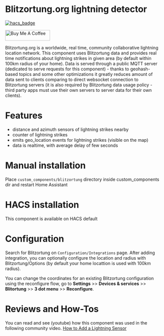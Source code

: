 # Blitzortung.org lightning detector

[![hacs_badge](https://img.shields.io/badge/HACS-Default-orange.svg?style=for-the-badge)](https://github.com/hacs/integration)

<a href="https://www.buymeacoffee.com/emrk" target="_blank"><img src="https://cdn.buymeacoffee.com/buttons/default-orange.png" alt="Buy Me A Coffee" style="height: 34px !important;width: 144px !important;" ></a>

Blitzortung.org is a worldwide, real time, community collaborative lightning location network. This component uses Blitzortung data and provides real time notifications about lightning strikes in given area (by default within 100km radius of your home). Data is served through a public MQTT server (dedicated to serve requests for this component) - thanks to geohash-based topics and some other optimizations it greatly reduces amount of data sent to clients comparing to direct websocket connection to Blitzortung servers (it is also required by Blitzortung data usage policy - third party apps must use their own servers to server data for their own clients).


# Features
- distance and azimuth sensors of lightning strikes nearby
- counter of lightning strikes
- emits geo_location events for lightning strikes (visible on the map)
- data is realtime, with average delay of few seconds

# Manual installation
Place `custom_components/blitzortung` directory inside custom_components dir and restart Home Assistant

# HACS installation
This component is available on HACS default

# Configuration
Search for Blitzortung on `Configuration/Integrations` page. After adding integration, you can optionally configure the location and radius with Blitzortung/Options (by default your home locattion is used with 100km radius).

You can change the coordinates for an existing Blitzortung configuration using the reconfigure flow, go to **Settings** >> **Devices & services** >> **Blitortung** >> **3 dot menu** >> **Reconfigure**.

# Reviews and How-Tos
You can read and see (youtube) how this component was used in the following community video.
[How to Add a Lightning Sensor](https://www.vcloudinfo.com/2020/08/adding-a-lightning-sensor-to-home-assistant.html)

